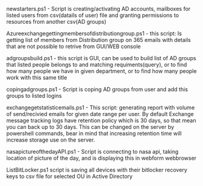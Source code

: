 newstarters.ps1 - Script is creating/activating AD accounts, mailboxes for listed users from csv(datails of user) file and granting permissions to resources from another csv(AD groups)  
  
Azureexchangegettingmembersofdistributiongroup.ps1 - this script: Is getting list of members from Distribution group on 365 emails with details that are not possible to retrive from GUI/WEB console  

adgroupsbuild.ps1 - this script is GUI, can be used to build list of AD groups that listed people belongs to and matching requiments(query), or to find how many people we have in given department, or to find how many people work with this same title  
  
copingadgroups.ps1 - Script is coping AD groups from user and add this groups to listed logins  

exchangegetstatisticemails.ps1 - This script: generating report with volume of send/recivied emails for given date range per user. By default Exchange message tracking logs have retention policy which is 30 days, so that mean you can back up to 30 days. This can be changed on the server by powershell commands, bear in mind that increasing retention time will increase storage use on the server.  

nasapictureofthedayAPI.ps1 - Script is connecting to nasa api, taking location of picture of the day, and is displaying this in webform webbrowser

ListBitLocker.ps1 script is saving all devices with their bitlocker recovery keys to csv file for selected OU in Active Directory

